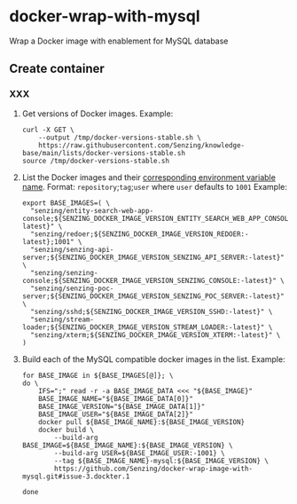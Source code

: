 # docker-wrap-with-mysql
Wrap a Docker image with enablement for MySQL database



## Create container

### XXX


1. Get versions of Docker images.
   Example:

    ```console
    curl -X GET \
        --output /tmp/docker-versions-stable.sh \
        https://raw.githubusercontent.com/Senzing/knowledge-base/main/lists/docker-versions-stable.sh
    source /tmp/docker-versions-stable.sh

    ```

1. List the Docker images and their
   [corresponding environment variable name](https://github.com/Senzing/knowledge-base/blob/main/lists/docker-versions-stable.sh).
   Format: `repository`;`tag`;`user` where `user` defaults to `1001`
   Example:

    ```console
    export BASE_IMAGES=( \
      "senzing/entity-search-web-app-console;${SENZING_DOCKER_IMAGE_VERSION_ENTITY_SEARCH_WEB_APP_CONSOLE:-latest}" \
      "senzing/redoer;${SENZING_DOCKER_IMAGE_VERSION_REDOER:-latest};1001" \
      "senzing/senzing-api-server;${SENZING_DOCKER_IMAGE_VERSION_SENZING_API_SERVER:-latest}" \
      "senzing/senzing-console;${SENZING_DOCKER_IMAGE_VERSION_SENZING_CONSOLE:-latest}" \
      "senzing/senzing-poc-server;${SENZING_DOCKER_IMAGE_VERSION_SENZING_POC_SERVER:-latest}" \
      "senzing/sshd;${SENZING_DOCKER_IMAGE_VERSION_SSHD:-latest}" \
      "senzing/stream-loader;${SENZING_DOCKER_IMAGE_VERSION_STREAM_LOADER:-latest}" \
      "senzing/xterm;${SENZING_DOCKER_IMAGE_VERSION_XTERM:-latest}" \
    )

    ```

1. Build each of the MySQL compatible docker images in the list.
   Example:

    ```console
    for BASE_IMAGE in ${BASE_IMAGES[@]}; \
    do \
        IFS=";" read -r -a BASE_IMAGE_DATA <<< "${BASE_IMAGE}"
        BASE_IMAGE_NAME="${BASE_IMAGE_DATA[0]}"
        BASE_IMAGE_VERSION="${BASE_IMAGE_DATA[1]}"
        BASE_IMAGE_USER="${BASE_IMAGE_DATA[2]}"
        docker pull ${BASE_IMAGE_NAME}:${BASE_IMAGE_VERSION}
        docker build \
            --build-arg BASE_IMAGE=${BASE_IMAGE_NAME}:${BASE_IMAGE_VERSION} \
            --build-arg USER=${BASE_IMAGE_USER:-1001} \
            --tag ${BASE_IMAGE_NAME}-mysql:${BASE_IMAGE_VERSION} \
            https://github.com/Senzing/docker-wrap-image-with-mysql.git#issue-3.dockter.1

    done

    ```

